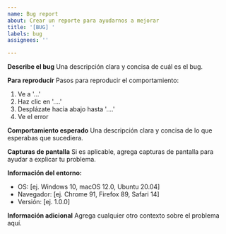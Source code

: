 ```yaml
---
name: Bug report
about: Crear un reporte para ayudarnos a mejorar
title: '[BUG] '
labels: bug
assignees: ''

---
```


**Describe el bug**
Una descripción clara y concisa de cuál es el bug.

**Para reproducir**
Pasos para reproducir el comportamiento:
1. Ve a '...'
2. Haz clic en '....'
3. Desplázate hacia abajo hasta '....'
4. Ve el error

**Comportamiento esperado**
Una descripción clara y concisa de lo que esperabas que sucediera.

**Capturas de pantalla**
Si es aplicable, agrega capturas de pantalla para ayudar a explicar tu problema.

**Información del entorno:**
 - OS: [ej. Windows 10, macOS 12.0, Ubuntu 20.04]
 - Navegador: [ej. Chrome 91, Firefox 89, Safari 14]
 - Versión: [ej. 1.0.0]

**Información adicional**
Agrega cualquier otro contexto sobre el problema aquí.
